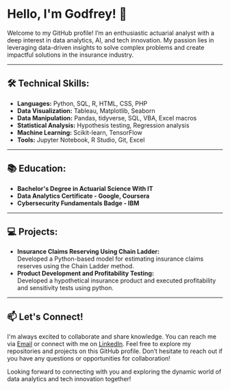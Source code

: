 # Hello, I'm Godfrey! 👋
  
Welcome to my GitHub profile! I’m an enthusiastic actuarial analyst with a deep interest in data analytics, AI, and tech innovation. My passion lies in leveraging data-driven insights to solve complex problems and create impactful solutions in the insurance industry.

---

## 🛠 Technical Skills:

- **Languages:** Python, SQL, R, HTML, CSS, PHP  
- **Data Visualization:** Tableau, Matplotlib, Seaborn  
- **Data Manipulation:** Pandas, tidyverse, SQL, VBA, Excel macros
- **Statistical Analysis:** Hypothesis testing, Regression analysis  
- **Machine Learning:** Scikit-learn, TensorFlow  
- **Tools:** Jupyter Notebook, R Studio, Git, Excel

---

## 📚 Education:

- **Bachelor's Degree in Actuarial Science With IT**  
- **Data Analytics Certificate - Google, Coursera**  
- **Cybersecurity Fundamentals Badge - IBM**  

---

## 💻 Projects:

- **Insurance Claims Reserving Using Chain Ladder:**  
  Developed a Python-based model for estimating insurance claims reserves using the Chain Ladder method.
- **Product Development and Profitability Testing:**  
  Developed a hypothetical insurance product and executed profitability and sensitivity tests using python.

---

## 📫 Let's Connect!

I'm always excited to collaborate and share knowledge. You can reach me via <a href="mailto:muthomigodfrey1@gmail.com">Email</a> or connect with me on <a href="httpss://www.linkedin.com/in/godfrey-muthomi-290277236/">LinkedIn</a>. Feel free to explore my repositories and projects on this GitHub profile. Don’t hesitate to reach out if you have any questions or opportunities for collaboration!

Looking forward to connecting with you and exploring the dynamic world of data analytics and tech innovation together!
